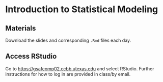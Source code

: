 # Introduction to Statistical Modeling

## Materials
Download the slides and corresponding `.Rmd` files each day.

## Access RStudio
Go to https://gsafcomp02.ccbb.utexas.edu and select RStudio. Further instructions for how to log in are provided in class/by email.

